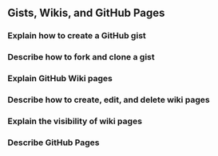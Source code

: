 ## Gists, Wikis, and GitHub Pages

### Explain how to create a GitHub gist



### Describe how to fork and clone a gist



### Explain GitHub Wiki pages



### Describe how to create, edit, and delete wiki pages



### Explain the visibility of wiki pages



### Describe GitHub Pages